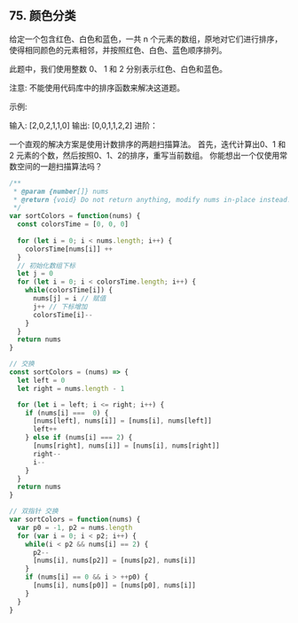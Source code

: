 ## 75. 颜色分类
给定一个包含红色、白色和蓝色，一共 n 个元素的数组，原地对它们进行排序，使得相同颜色的元素相邻，并按照红色、白色、蓝色顺序排列。

此题中，我们使用整数 0、 1 和 2 分别表示红色、白色和蓝色。

注意:
不能使用代码库中的排序函数来解决这道题。

示例:

输入: [2,0,2,1,1,0]
输出: [0,0,1,1,2,2]
进阶：

一个直观的解决方案是使用计数排序的两趟扫描算法。
首先，迭代计算出0、1 和 2 元素的个数，然后按照0、1、2的排序，重写当前数组。
你能想出一个仅使用常数空间的一趟扫描算法吗？


```js
/**
 * @param {number[]} nums
 * @return {void} Do not return anything, modify nums in-place instead.
 */
var sortColors = function(nums) {
  const colorsTime = [0, 0, 0]
  
  for (let i = 0; i < nums.length; i++) {
    colorsTime[nums[i]] ++
  }
  // 初始化数组下标
  let j = 0
  for (let i = 0; i < colorsTime.length; i++) {
    while(colorsTime[i]) {
      nums[j] = i // 赋值
      j++ // 下标增加
      colorsTime[i]--
    }
  }
  return nums
}
```


```js
// 交换
const sortColors = (nums) => {
  let left = 0
  let right = nums.length - 1

  for (let i = left; i <= right; i++) {
    if (nums[i] ===  0) {
      [nums[left], nums[i]] = [nums[i], nums[left]]
      left++
    } else if (nums[i] === 2) {
      [nums[right], nums[i]] = [nums[i], nums[right]]
      right--
      i--
    }
  }
  return nums
}
```

```js
// 双指针 交换
var sortColors = function(nums) {
  var p0 = -1, p2 = nums.length
  for (var i = 0; i < p2; i++) {
    while(i < p2 && nums[i] == 2) {
      p2--
      [nums[i], nums[p2]] = [nums[p2], nums[i]]
    }
    if (nums[i] == 0 && i > ++p0) {
      [nums[i], nums[p0]] = [nums[p0], nums[i]]
    }
  }
}
```